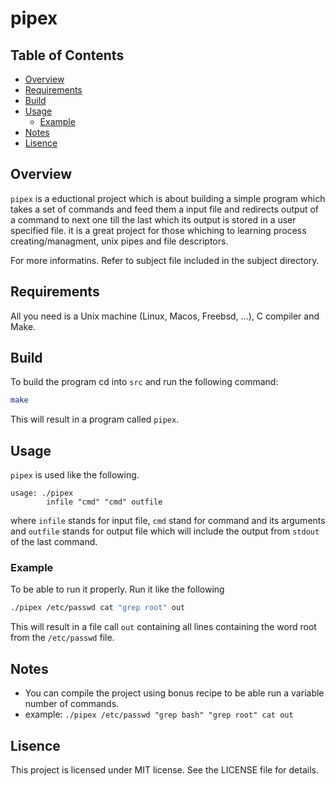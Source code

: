 # pipex

## Table of Contents
- [Overview](#overview)
- [Requirements](#requirements)
- [Build](#build)
- [Usage](#usage)
    - [Example](#example)
- [Notes](#notes)
- [Lisence](#lisence)

## Overview

`pipex` is a eductional project which is about building a simple program which takes a set of commands and feed them a input file and redirects output of a command to next one till the last which its output is stored in a user specified file. it is a great project for those whiching to learning process creating/managment, unix pipes and file descriptors. 

For more informatins. Refer to subject file included in the subject directory.

## Requirements

All you need is a Unix machine (Linux, Macos, Freebsd, ...), C compiler and Make.

## Build

To build the program cd into `src` and run the following command:

```sh
make
```

This will result in a program called `pipex`.

## Usage

`pipex` is used like the following.

```
usage: ./pipex
		infile "cmd" "cmd" outfile
```

where `infile` stands for input file, `cmd` stand for command and its arguments and `outfile` stands for output file which will include the output from `stdout` of the last command.

### Example

To be able to run it properly. Run it like the following

```sh
./pipex /etc/passwd cat "grep root" out 
```

This will result in a file call `out` containing all lines containing the word root from the `/etc/passwd` file.

## Notes

- You can compile the project using bonus recipe to be able run a variable number of commands.
 - example: `./pipex /etc/passwd "grep bash" "grep root" cat out`

## Lisence

This project is licensed under MIT license. See the LICENSE file for details.
